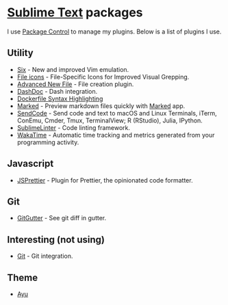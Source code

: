 # [Sublime Text](https://www.sublimetext.com) packages
I use [Package Control](https://packagecontrol.io/installation) to manage my plugins. Below is a list of plugins I use.

## Utility
- [Six](https://github.com/guillermooo/Six) - New and improved Vim emulation.
- [File icons](https://github.com/ihodev/a-file-icon) - File-Specific Icons for Improved Visual Grepping.
- [Advanced New File](https://github.com/skuroda/Sublime-AdvancedNewFile) - File creation plugin.
- [DashDoc](https://github.com/farcaller/DashDoc) - Dash integration.
- [Dockerfile Syntax Highlighting](https://packagecontrol.io/packages/Dockerfile%20Syntax%20Highlighting)
- [Marked](https://github.com/icio/sublime-text-marked) - Preview markdown files quickly with [Marked](http://marked2app.com) app.
- [SendCode](https://github.com/randy3k/SendCode) - Send code and text to macOS and Linux Terminals, iTerm, ConEmu, Cmder, Tmux, TerminalView; R (RStudio), Julia, IPython.
- [SublimeLinter](https://github.com/SublimeLinter/SublimeLinter) - Code linting framework.
- [WakaTime](https://wakatime.com/sublime-text) - Automatic time tracking and metrics generated from your programming activity.

## Javascript
- [JSPrettier](https://github.com/jonlabelle/SublimeJsPrettier) - Plugin for Prettier, the opinionated code formatter.

## Git
- [GitGutter](https://github.com/jisaacks/GitGutter) - See git diff in gutter.

## Interesting (not using)
- [Git](https://github.com/kemayo/sublime-text-git) - Git integration.

## Theme
- [Ayu](https://github.com/dempfi/ayu)